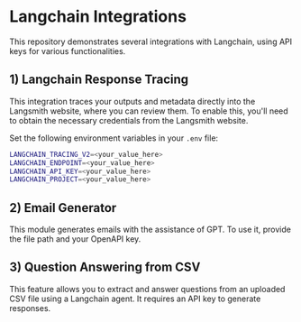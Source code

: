 # Langchain Integrations

This repository demonstrates several integrations with Langchain, using API keys for various functionalities.

## 1) Langchain Response Tracing

This integration traces your outputs and metadata directly into the Langsmith website, where you can review them. To enable this, you'll need to obtain the necessary credentials from the Langsmith website.

Set the following environment variables in your `.env` file:

```bash
LANGCHAIN_TRACING_V2=<your_value_here>
LANGCHAIN_ENDPOINT=<your_value_here>
LANGCHAIN_API_KEY=<your_value_here>
LANGCHAIN_PROJECT=<your_value_here>
```

## 2) Email Generator

This module generates emails with the assistance of GPT. To use it, provide the file path and your OpenAPI key.

## 3) Question Answering from CSV

This feature allows you to extract and answer questions from an uploaded CSV file using a Langchain agent. It requires an API key to generate responses.
